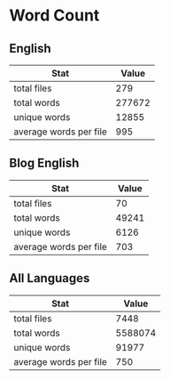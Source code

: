 # Word Count

## English

Stat | Value
---- | -----
total files | 279
total words | 277672
unique words | 12855
average words per file | 995

## Blog English

Stat | Value
---- | -----
total files | 70
total words | 49241
unique words | 6126
average words per file | 703

## All Languages

Stat | Value
---- | -----
total files | 7448
total words | 5588074
unique words | 91977
average words per file | 750
